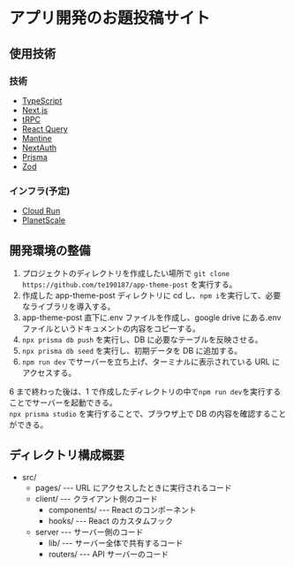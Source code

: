 # アプリ開発のお題投稿サイト

## 使用技術

### 技術

- [TypeScript](https://www.typescriptlang.org/)
- [Next.js](https://nextjs.org/)
- [tRPC](https://trpc.io/)
- [React Query](https://tanstack.com/query/v4/?from=reactQueryV3&original=https://react-query-v3.tanstack.com/)
- [Mantine](https://mantine.dev/)
- [NextAuth](https://next-auth.js.org/)
- [Prisma](https://www.prisma.io/)
- [Zod](https://zod.dev/)

### インフラ(予定)

- [Cloud Run](https://cloud.google.com/run?hl=ja)
- [PlanetScale](https://planetscale.com/)

## 開発環境の整備

1. プロジェクトのディレクトリを作成したい場所で `git clone https://github.com/te190187/app-theme-post` を実行する。
1. 作成した app-theme-post ディレクトリに cd し、`npm i`を実行して、必要なライブラリを導入する。
1. app-theme-post 直下に.env ファイルを作成し、google drive にある.env ファイルというドキュメントの内容をコピーする。
1. `npx prisma db push` を実行し、DB に必要なテーブルを反映させる。
1. `npx prisma db seed` を実行し、初期データを DB に追加する。
1. `npm run dev` でサーバーを立ち上げ、ターミナルに表示されている URL にアクセスする。

6 まで終わった後は、1 で作成したディレクトリの中で`npm run dev`を実行することでサーバーを起動できる。  
`npx prisma studio` を実行することで、ブラウザ上で DB の内容を確認することができる。

## ディレクトリ構成概要

- src/
  - pages/ --- URL にアクセスしたときに実行されるコード
  - client/ --- クライアント側のコード
    - components/ --- React のコンポーネント
    - hooks/ --- React のカスタムフック
  - server --- サーバー側のコード
    - lib/ --- サーバー全体で共有するコード
    - routers/ --- API サーバーのコード
